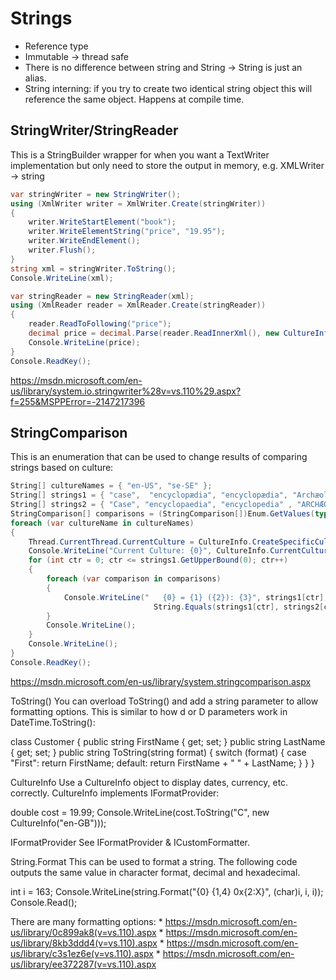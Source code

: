 # Strings

- Reference type
- Immutable -> thread safe
- There is no difference between string and String -> String is just an alias.
- String interning: if you try to create two identical string object this will reference the same object. Happens at compile time.


## StringWriter/StringReader
This is a StringBuilder wrapper for when you want a TextWriter implementation but only need to store the output in memory, e.g. XMLWriter -> string


```csharp
var stringWriter = new StringWriter();
using (XmlWriter writer = XmlWriter.Create(stringWriter))
{
    writer.WriteStartElement("book");
    writer.WriteElementString("price", "19.95");
    writer.WriteEndElement();
    writer.Flush();
}
string xml = stringWriter.ToString();
Console.WriteLine(xml);

var stringReader = new StringReader(xml);
using (XmlReader reader = XmlReader.Create(stringReader))
{
    reader.ReadToFollowing("price");
    decimal price = decimal.Parse(reader.ReadInnerXml(), new CultureInfo("en-GB"));
    Console.WriteLine(price);
}
Console.ReadKey();
```

https://msdn.microsoft.com/en-us/library/system.io.stringwriter%28v=vs.110%29.aspx?f=255&MSPPError=-2147217396


## StringComparison

This is an enumeration that can be used to change results of comparing strings based on culture:


```csharp
String[] cultureNames = { "en-US", "se-SE" };
String[] strings1 = { "case",  "encyclopædia", "encyclopædia", "Archæology" };
String[] strings2 = { "Case", "encyclopaedia", "encyclopedia" , "ARCHÆOLOGY" };
StringComparison[] comparisons = (StringComparison[])Enum.GetValues(typeof(StringComparison));
foreach (var cultureName in cultureNames)
{
    Thread.CurrentThread.CurrentCulture = CultureInfo.CreateSpecificCulture(cultureName);
    Console.WriteLine("Current Culture: {0}", CultureInfo.CurrentCulture.Name);
    for (int ctr = 0; ctr <= strings1.GetUpperBound(0); ctr++)
    {
        foreach (var comparison in comparisons)
        {
            Console.WriteLine("   {0} = {1} ({2}): {3}", strings1[ctr], strings2[ctr], comparison,
                                String.Equals(strings1[ctr], strings2[ctr], comparison));
        }
        Console.WriteLine();
    }
    Console.WriteLine();
}
Console.ReadKey();
```

https://msdn.microsoft.com/en-us/library/system.stringcomparison.aspx


ToString()
You can overload ToString() and add a string parameter to allow formatting options. This is similar to how d or D parameters work in DateTime.ToString():



class Customer
{
    public string FirstName { get; set; }
    public string LastName { get; set; }
    public string ToString(string format)
    {
        switch (format)
        {
            case "First":
                return FirstName;
            default:
                return FirstName + " " + LastName;
        }
    }
}



CultureInfo
Use a CultureInfo object to display dates, currency, etc. correctly. CultureInfo implements IFormatProvider:



double cost = 19.99;
Console.WriteLine(cost.ToString("C", new CultureInfo("en-GB")));



IFormatProvider
See IFormatProvider & ICustomFormatter.


String.Format
This can be used to format a string. The following code outputs the same value in character format, decimal and hexadecimal. 


int i = 163;
Console.WriteLine(string.Format("{0} {1,4} 0x{2:X}", (char)i, i, i));
Console.Read();

There are many formatting options:
	* 
https://msdn.microsoft.com/en-us/library/0c899ak8(v=vs.110).aspx
	* 
https://msdn.microsoft.com/en-us/library/8kb3ddd4(v=vs.110).aspx
	* 
https://msdn.microsoft.com/en-us/library/c3s1ez6e(v=vs.110).aspx
	* 
https://msdn.microsoft.com/en-us/library/ee372287(v=vs.110).aspx


<!--stackedit_data:
eyJoaXN0b3J5IjpbMjEyNTA3ODA2MSwxNzEyNTI1MTY5XX0=
-->